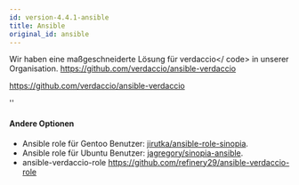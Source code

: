 ```yaml
---
id: version-4.4.1-ansible
title: Ansible
original_id: ansible
---
```


Wir haben eine maßgeschneiderte Lösung für verdaccio</ code> in unserer Organisation.
https://github.com/verdaccio/ansible-verdaccio</p>

<p spaces-before="0"><a href="https://github.com/verdaccio/ansible-verdaccio">https://github.com/verdaccio/ansible-verdaccio</a></p>

<div id="codefund">''</div>

<h4 spaces-before="0">Andere Optionen</h4>

<ul>
<li>Ansible role für Gentoo Benutzer: <a href="https://github.com/jirutka/ansible-role-sinopia">jirutka/ansible-role-sinopia</a>.</li>
<li>Ansible role für Ubuntu Benutzer: <a href="https://github.com/jagregory/sinopia-ansible">jagregory/sinopia-ansible</a>.</li>
<li>ansible-verdaccio-role <a href="https://github.com/refinery29/ansible-verdaccio-role">https://github.com/refinery29/ansible-verdaccio-role</a></li>
</ul>
